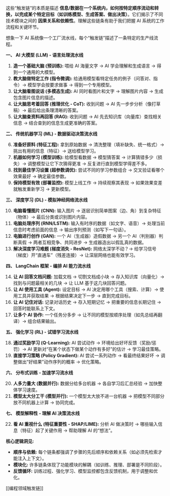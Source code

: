
这些“触发链”的本质是描述 **信息/数据在一个系统内，如何按特定顺序流动和转换，以完成某个特定目标（如训练模型、生成答案、做出决策）**。它们揭示了不同技术模块之间的 **因果关系和依赖性**。理解这些链条有助于我们把握 AI 系统的工作流程和关键环节。

想象一下 AI 系统像一个工厂流水线，每个“触发链”描述了一条特定的生产线流程。

**一、 AI 大模型 (LLM) - 语言处理流水线**

1.  **造一个基础大脑 (预训练):** 喂给 AI 海量文字 -> AI 学会理解和生成语言 -> 得到一个通用的大模型。
2.  **教大脑做特定工作 (指令微调):** 给通用模型看特定任务的例子（问答对、指令）-> 模型学会按要求做事 -> 得到一个专用模型。
3.  **让大脑看图说话 (多模态生成):** AI 同时看图片和文字 -> 理解图片内容 -> 生成包含图片信息的描述。
4.  **让大脑思考着回答 (推理优化 - CoT):** 收到问题 -> AI 先一步步分析（像打草稿）-> 最后给出条理清晰的答案。
5.  **让大脑查资料再回答 (RAG):** 收到问题 -> AI 先去知识库（向量库）查找相关信息 -> 结合查到的信息生成更准确的答案。

**二、 传统机器学习 (ML) - 数据驱动决策流水线**

6.  **准备好原料 (特征工程):** 拿到原始数据 -> 清洗整理（填补缺失、统一格式）-> 挑出有用的信息（特征）-> 送给模型学习。
7.  **机器如何学习 (模型训练):** 给模型看数据 -> 模型猜答案 -> 计算猜错多少（损失）-> 调整模型让它下次猜得更准 -> 反复进行直到模型学得差不多。
8.  **找到最佳学习设置 (超参数调优):** 尝试不同的学习参数组合 -> 交叉验证看哪个效果最好 -> 确定最佳参数。
9.  **保持模型有效 (部署监控):** 模型上线工作 -> 持续观察其表现 -> 如果效果变差就触发重新学习 -> 更新模型。

**三、 深度学习 (DL) - 模拟神经网络流水线**

10. **电脑看懂图片 (CNN):** 输入图片 -> 逐层识别简单图案（边、角）到复杂特征（物体）-> 最后分类或识别图片内容。
11. **电脑处理序列 (RNN/LSTM):** 输入有时序的数据（如文字、语音）-> 处理当前信息时考虑前面的信息 -> 输出序列预测（如写下一句话）。
12. **电脑进行创作 (GAN):** 一个 AI（生成器）造假数据 -> 另一个 AI（判别器）判断真假 -> 两者互相竞争、共同进步 -> 生成器造出以假乱真的数据。
13. **解决深度学习难题 (梯度消失 - ResNet):** 网络太深学不动？-> 给学习信号（梯度）开“直通车”（残差连接）-> 让深层网络也能有效学习。

**四、 LangChain 框架 - 编排 AI 能力流水线**

14. **让 AI 回答文档问题:** 加载文档 -> 切割文档成小块 -> 存入知识库（向量化）-> 找到与问题最相关的几块 -> 让 LLM 基于这几块回答问题。
15. **让 AI 使用工具 (Agent):** 设定目标 -> AI 决定用哪个工具（搜索、计算）-> 使用工具并获取结果 -> 根据结果决定下一步 -> 直到完成目标。
16. **让 AI 记住对话:** 记录对话历史 -> 存入短期记忆 -> 把重要的信息长期记住 -> 回答时能联系上下文。
17. **让多个 AI 协作:** 一个任务分多步 -> 让不同的模型按顺序处理（如先总结再翻译）-> 组合结果输出。

**五、 强化学习 (RL) - 试错学习流水线**

18. **通过奖励学习 (Q-Learning):** AI 尝试动作 -> 环境给出好坏反馈（奖励/惩罚）-> AI 更新对“在某个状态下做某个动作有多好”的估计 -> 学习最佳策略。
19. **直接学习策略 (Policy Gradient):** AI 尝试一系列动作 -> 看最终结果好坏 -> 调整做出“好结果”动作序列的概率 -> 优化策略。

**六、 分布式训练 - 加速学习流水线**

20. **人多力量大 (数据并行):** 数据分给多台机器 -> 各自学习后汇总经验 -> 加快整体学习速度。
21. **模型太大分工干 (模型并行):** 一个模型太大放不进一台机器 -> 把模型不同部分放不同机器上计算 -> 协同完成。

**七、 模型解释性 - 理解 AI 决策流水线**

22. **看 AI 重视什么 (特征重要性 - SHAP/LIME):** 分析 AI 做决策时 -> 哪些输入信息（特征）起了关键作用 -> 帮助理解 AI 的“想法”。

**核心逻辑洞见:**

*   **顺序与依赖:** 每个链条都强调了步骤的先后顺序和依赖关系（如必须先检索才能注入上下文）。
*   **模块化:** 许多链条体现了功能模块的解耦（如训练、推理、部署是不同阶段）。
*   **反馈循环:** 训练过程、强化学习、模型监控都包含反馈机制，用于调整和优化。


[[编程领域触发链]]